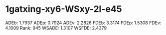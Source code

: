 # 1gatxing-xy6-WSxy-2l-e45

ADEb: 1.7937
ADEp: 0.7924
ADEv: 2.2826
FDEb: 3.3174
FDEp: 1.5308
FDEv: 4.1009
Rank: 945
WSADE: 1.3107
WSFDE: 2.4379